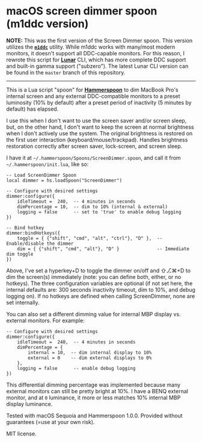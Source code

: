 # macOS screen dimmer spoon (m1ddc version)

**NOTE:** This was the first version of the Screen Dimmer spoon. This version utilizes the **[`m1ddc`](https://github.com/waydabber/m1ddc)** utility. While m1ddc works with many/most modern monitors, it doesn't support all DDC-capable monitors. For this reason, I rewrote this script for **[Lunar](https://lunar.fyi/)** CLI, which has more complete DDC support and built-in gamma support ("subzero"). The latest Lunar CLI version can be found in the `master` branch of this repository.

---

This is a Lua script "spoon" for **[Hammerspoon](https://www.hammerspoon.org/)** to dim MacBook Pro's internal screen and any external DDC-compatible monitors to a preset luminosity (10% by default) after a preset period of inactivity (5 minutes by default) has elapsed.

I use this when I don't want to use the screen saver and/or screen sleep, but, on the other hand, I don't want to keep the screen at normal brightness when I don't actively use the system. The original brightness is restored on the first user interaction (keyboard/mouse/trackpad). Handles brightness restoration correctly after screen saver, lock-screen, and screen sleep.

I have it at `~/.hammerspoon/Spoons/ScreenDimmer.spoon`, and call it from `~/.hammerspoon/init.lua`, like so:

```
-- Load ScreenDimmer Spoon
local dimmer = hs.loadSpoon("ScreenDimmer")

-- Configure with desired settings
dimmer:configure({
    idleTimeout =  240,  -- 4 minutes in seconds
    dimPercentage = 10,  -- dim to 10% (internal & external)
    logging = false      -- set to 'true' to enable debug logging
})

-- Bind hotkey
dimmer:bindHotkeys({
    toggle = { {"shift", "cmd", "alt", "ctrl"}, "D" },  -- Enable/disable the dimmer
    dim = { {"shift", "cmd", "alt"}, "D" }              -- Immediate dim toggle
})
```

Above, I've set a hyperkey+D to toggle the dimmer on/off and ⇧⎇⌘+D to dim the screen(s) immediately (note: you can define both, either, or no hotkeys). The three configuration variables are optional (if not set here, the internal defaults are: 300 seconds inactivity timeout, dim to 10%, and debug logging on). If no hotkeys are defined when calling ScreenDimmer, none are set internally.

You can also set a different dimming value for internal MBP display vs. external monitors. For example:

```
-- Configure with desired settings
dimmer:configure({
    idleTimeout =  240,  -- 4 minutes in seconds
    dimPercentage = {
        internal = 10,  -- dim internal display to 10%
        external = 0    -- dim external displays to 0%
    },
    logging = false      -- enable debug logging
})
```

This differential dimming percentage was implemented because many external monitors can still be pretty bright at 10%. I have a BENQ external monitor, and at `0` luminance, it more or less matches 10% internal MBP display luminance.

Tested with macOS Sequoia and Hammerspoon 1.0.0. Provided without guarantees (=use at your own risk).

MIT license.

